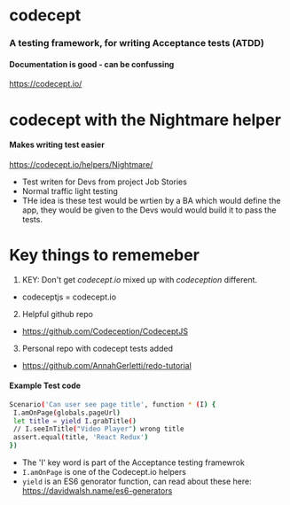 # codecept
### A testing framework, for writing Acceptance tests (ATDD)
#### Documentation is good - can be confussing  

https://codecept.io/

# codecept with the Nightmare helper
#### Makes writing test easier 

https://codecept.io/helpers/Nightmare/

- Test writen for Devs from project Job Stories  
- Normal traffic light testing
- THe idea is these test would be wrtien by a BA which would define the app, they would be given to the Devs would would build it to pass the tests. 

# Key things to rememeber

1. KEY: Don't get *codecept.io* mixed up with *codeception* different. 
- codeceptjs = codecept.io

2. Helpful github repo
- https://github.com/Codeception/CodeceptJS

3. Personal repo with codecept tests added
 - https://github.com/AnnahGerletti/redo-tutorial
 
 #### Example Test code
 ```sh
 Scenario('Can user see page title', function * (I) {
  I.amOnPage(globals.pageUrl)
  let title = yield I.grabTitle()
  // I.seeInTitle("Video Player") wrong title
  assert.equal(title, 'React Redux')
})
```
- The 'I' key word is part of the Acceptance testing framewrok 
- `I.amOnPage` is one of the Codecept.io helpers
- `yield` is an ES6 genorator function, can read about these here:
  https://davidwalsh.name/es6-generators

  
